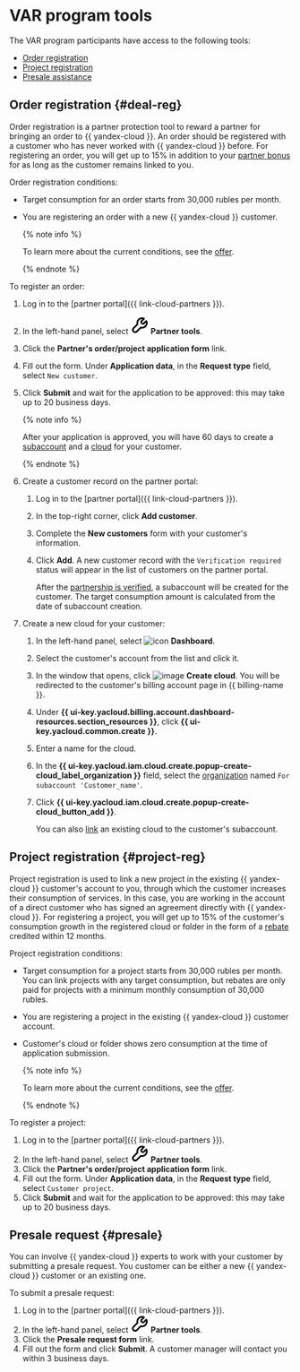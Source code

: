 # VAR program tools

The VAR program participants have access to the following tools:

* [Order registration](#deal-reg)
* [Project registration](#reg)
* [Presale assistance](#presale)

## Order registration {#deal-reg}

Order registration is a partner protection tool to reward a partner for bringing an order to {{ yandex-cloud }}. An order should be registered with a customer who has never worked with {{ yandex-cloud }} before. For registering an order, you will get up to 15% in addition to your [partner bonus](./var.md#premium) for as long as the customer remains linked to you.

Order registration conditions:

* Target consumption for an order starts from 30,000 rubles per month.
* You are registering an order with a new {{ yandex-cloud }} customer.

   {% note info %}

   To learn more about the current conditions, see the [offer](https://yandex.ru/legal/cloud_partnership_deal_registration/).

   {% endnote %}

To register an order:

1. Log in to the [partner portal]({{ link-cloud-partners }}).
1. In the left-hand panel, select ![icon](../../_assets/console-icons/wrench.svg) **Partner tools**.
1. Click the **Partner's order/project application form** link.
1. Fill out the form. Under **Application data**, in the **Request type** field, select `New customer`.
1. Click **Submit** and wait for the application to be approved: this may take up to 20 business days.

   {% note info %}

   After your application is approved, you will have 60 days to create a [subaccount](../terms.md#subaccount) and a [cloud](../../resource-manager/concepts/resources-hierarchy.md#cloud) for your customer.

   {% endnote %}

1. Create a customer record on the partner portal:

   1. Log in to the [partner portal]({{ link-cloud-partners }}).
   1. In the top-right corner, click **Add customer**.
   1. Complete the **New customers** form with your customer's information.
   1. Click **Add**. A new customer record with the `Verification required` status will appear in the list of customers on the partner portal.

      After the [partnership is verified](../operations/pin-client.md#apply), a subaccount will be created for the customer. The target consumption amount is calculated from the date of subaccount creation.

1. Create a new cloud for your customer:

   1. In the left-hand panel, select ![icon](../../_assets/console-icons/layout-header-side-content.svg) **Dashboard**.
   1. Select the customer's account from the list and click it.
   1. In the window that opens, click ![image](../../_assets/plus-sign.svg) **Create cloud**. You will be redirected to the customer's billing account page in {{ billing-name }}.
   1. Under **{{ ui-key.yacloud.billing.account.dashboard-resources.section_resources }}**, click **{{ ui-key.yacloud.common.create }}**.
   1. Enter a name for the cloud.
   1. In the **{{ ui-key.yacloud.iam.cloud.create.popup-create-cloud_label_organization }}** field, select the [organization](../../organization/quickstart.md) named `For subaccount 'Customer_name'`.
   1. Click **{{ ui-key.yacloud.iam.cloud.create.popup-create-cloud_button_add }}**.

      You can also [link](../operations/pin-client.md#bing) an existing cloud to the customer's subaccount.

## Project registration {#project-reg}

Project registration is used to link a new project in the existing {{ yandex-cloud }} customer's account to you, through which the customer increases their consumption of services. In this case, you are working in the account of a direct customer who has signed an agreement directly with {{ yandex-cloud }}. For registering a project, you will get up to 15% of the customer's consumption growth in the registered cloud or folder in the form of a [rebate](../terms.md#rebate) credited within 12 months.

Project registration conditions:

* Target consumption for a project starts from 30,000 rubles per month. You can link projects with any target consumption, but rebates are only paid for projects with a minimum monthly consumption of 30,000 rubles.
* You are registering a project in the existing {{ yandex-cloud }} customer account.
* Customer's cloud or folder shows zero consumption at the time of application submission.

   {% note info %}

   To learn more about the current conditions, see the [offer](https://yandex.ru/legal/cloud_partnership_project_protect/).

   {% endnote %}

To register a project:

1. Log in to the [partner portal]({{ link-cloud-partners }}).
1. In the left-hand panel, select ![icon](../../_assets/console-icons/wrench.svg) **Partner tools**.
1. Click the **Partner's order/project application form** link.
1. Fill out the form. Under **Application data**, in the **Request type** field, select `Customer project`.
1. Click **Submit** and wait for the application to be approved: this may take up to 20 business days.

## Presale request {#presale}

You can involve {{ yandex-cloud }} experts to work with your customer by submitting a presale request. You customer can be either a new {{ yandex-cloud }} customer or an existing one.

To submit a presale request:

1. Log in to the [partner portal]({{ link-cloud-partners }}).
1. In the left-hand panel, select ![icon](../../_assets/console-icons/wrench.svg) **Partner tools**.
1. Click the **Presale request form** link.
1. Fill out the form and click **Submit**. A customer manager will contact you within 3 business days.
